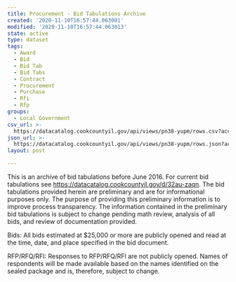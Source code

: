```yaml
---
title: Procurement - Bid Tabulations Archive
created: '2020-11-10T16:57:44.063001'
modified: '2020-11-10T16:57:44.063013'
state: active
type: dataset
tags:
  - Award
  - Bid
  - Bid Tab
  - Bid Tabs
  - Contract
  - Procurement
  - Purchase
  - Rfi
  - Rfp
groups:
  - Local Government
csv_url: >-
  https://datacatalog.cookcountyil.gov/api/views/pn38-yupm/rows.csv?accessType=DOWNLOAD
json_url: >-
  https://datacatalog.cookcountyil.gov/api/views/pn38-yupm/rows.json?accessType=DOWNLOAD
layout: post

---
```

This is an archive of bid tabulations before June 2016. For current bid tabulations see https://datacatalog.cookcountyil.gov/d/32au-zaqn. The bid tabulations provided herein are preliminary and are for informational purposes only. The purpose of providing this preliminary information is to improve process transparency.  The information contained in the preliminary bid tabulations is subject to change pending math review, analysis of all bids, and review of documentation provided.

Bids:  All bids estimated at $25,000 or more are publicly opened and read at the time, date, and place specified in the bid document.

RFP/RFQ/RFI:  Responses to RFP/RFQ/RFI are not publicly opened. Names of respondents will be made available based on the names identified on the sealed package and is, therefore, subject to change.

